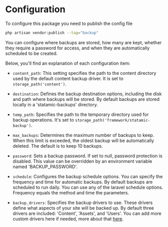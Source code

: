 # Configuration

To configure this package you need to publish the config file

```sh
php artisan vendor:publish --tag="backup"
```

You can configure where backups are stored, how many are kept, whether they require a password for access, and when they are automatically scheduled to be created.

Below, you'll find an explanation of each configuration item:

- `content_path`: This setting specifies the path to the content directory used by the default content backup driver. It is set to `storage_path('content')`.

- `destination`: Defines the backup destination options, including the disk and path where backups will be stored. By default backups are stored locally in a 'statamic-backups' directory.

- `temp_path`: Specifies the path to the temporary directory used for backup operations. It's set to `storage_path('framework/statamic-backup')`.

- `max_backups`: Determines the maximum number of backups to keep. When this limit is exceeded, the oldest backup will be automatically deleted. The default is to keep 10 backups.

- `password`: Sets a backup password. If set to null, password protection is disabled. This value can be overridden by an environment variable named 'BACKUP_PASSWORD'.

- `schedule`: Configures the backup schedule options. You can specify the frequency and time for automatic backups. By default backups are scheduled to run daily. You can use any of the laravel schedule options. Frequency equals the method and time the parameters.

- `backup_drivers`: Specifies the backup drivers to use. These drivers define what aspects of your site will be backed up. By default three drivers are included: 'Content', 'Assets', and 'Users'. You can add more custom drivers here if needed, more about that [here](drivers.md).
